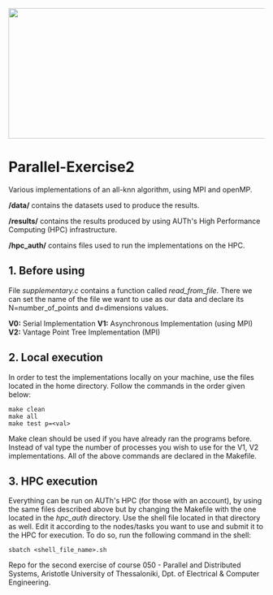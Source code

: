 <p align="center">
  <img width="600" height="257" src="https://i.imgur.com/oqrOAX8.png">
</p>

# Parallel-Exercise2

Various implementations of an all-knn algorithm, using MPI and openMP.

**/data/** contains the datasets used to produce the results.

**/results/** contains the results produced by using AUTh's High Performance Computing (HPC) infrastructure. 

**/hpc_auth/** contains files used to run the implementations on the HPC.

## **1. Before using**
File *supplementary.c* contains a function called *read_from_file*. There we can set the name of the file we want to use as our data and declare its N=number_of_points and d=dimensions values.

**V0:** Serial Implementation
**V1:** Asynchronous Implementation (using MPI)
**V2:** Vantage Point Tree Implementation (MPI)

## **2. Local execution**
In order to test the implementations locally on your machine, use the files located in the home directory. Follow the commands in the order given below:

```
make clean
make all
make test p=<val>
```

Make clean should be used if you have already ran the programs before. Instead of val type the number of processes you wish to use for the V1, V2 implementations. All of the above commands are declared in the Makefile.

## **3. HPC execution**
Everything can be run on AUTh's HPC (for those with an account), by using the same files described above but by changing the Makefile with the one located in the *hpc_auth* directory. Use the shell file located in that directory as well. Edit it according to the nodes/tasks you want to use and submit it to the HPC for execution. To do so, run the following command in the shell:

```
sbatch <shell_file_name>.sh
```




Repo for the second exercise of course 050 - Parallel and Distributed Systems, Aristotle University of Thessaloniki, Dpt. of Electrical & Computer Engineering.

